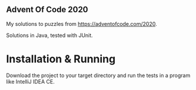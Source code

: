 ## Advent Of Code 2020

My solutions to puzzles from https://adventofcode.com/2020.

Solutions in Java, tested with JUnit.

# Installation & Running

Download the project to your target directory and run the tests in a program like IntelliJ IDEA CE.